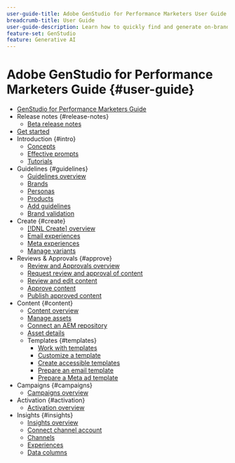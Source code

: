 ```yaml
---
user-guide-title: Adobe GenStudio for Performance Marketers User Guide
breadcrumb-title: User Guide
user-guide-description: Learn how to quickly find and generate on-brand assets, create variations, and optimize experiences based on real-time content performance insights.
feature-set: GenStudio
feature: Generative AI
---
```


# Adobe GenStudio for Performance Marketers Guide {#user-guide}

+ [GenStudio for Performance Marketers Guide](home.md)
+ Release notes {#release-notes}
    + [Beta release notes](beta-release-notes.md)
+ [Get started](get-started.md)
+ Introduction {#intro}
    + [Concepts](concepts.md)
    + [Effective prompts](effective-prompts.md)
    + [Tutorials](https://experienceleague.adobe.com/docs/genstudio/learning/tutorials.html)
+ Guidelines {#guidelines}
    + [Guidelines overview](guidelines/overview.md)
    + [Brands](guidelines/brands.md)
    + [Personas](guidelines/personas.md)
    + [Products](guidelines/products.md)
    + [Add guidelines](guidelines/add-guidelines.md)
    + [Brand validation](guidelines/brand-validation.md)
+ Create {#create}
    + [[!DNL Create] overview](create/overview.md)
    + [Email experiences](create/email-experiences.md)
    + [Meta experiences](create/meta-experiences.md)
    + [Manage variants](create/manage-variants.md)
+ Reviews & Approvals {#approve}
    + [Review and Approvals overview](approvals/overview.md)
    + [Request review and approval of content](approvals/request-review.md)
    + [Review and edit content](approvals/review-and-edit.md)
    + [Approve content](approvals/approve-content.md)
    + [Publish approved content](approvals/publish-content.md)
+ Content {#content}
    + [Content overview](content/overview.md)
    + [Manage assets](content/manage-assets.md)
    + [Connect an AEM repository](content/connect-aem-repo.md)
    + [Asset details](content/asset-details.md)
    + Templates {#templates}
        + [Work with templates](content/use-templates.md)
        + [Customize a template](content/customize-template.md)
        + [Create accessible templates](content/accessibility-for-templates.md)
        + [Prepare an email template](content/email-template.md)
        + [Prepare a Meta ad template](content/meta-template.md)
+ Campaigns {#campaigns}
    + [Campaigns overview](campaigns/overview.md)
+ Activation {#activation}
    + [Activation overview](activation/overview.md)
+ Insights {#insights}
    + [Insights overview](insights/overview.md)
    + [Connect channel account](insights/connect-channel.md)
    + [Channels](insights/channels.md)
    + [Experiences](insights/experiences.md)
    + [Data columns](insights/data-columns.md)
